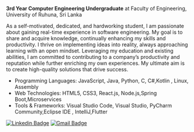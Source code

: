 **3rd Year Computer Engineering Undergraduate** at Faculty of Engineering, University of Ruhuna, Sri Lanka

As a self-motivated, dedicated, and hardworking student, I am passionate about gaining real-time experience in software engineering. My goal is to share and acquire knowledge, continually enhancing my skills and productivity. I thrive on implementing ideas into reality, always approaching learning with an open mindset. Leveraging my education and existing abilities, I am committed to contributing to a company’s productivity and reputation while further enriching my own experiences. My ultimate aim is to create high-quality solutions that drive success.

- Programming Languages: JavaScript, Java, Python, C, C#,Kotlin , Linux, Assembly 
- Web Technologies: HTML5, CSS3, React.js, Node.js,Spring Boot,Microservices
- Tools & Frameworks: Visual Studio Code, Visual Studio, PyCharm Community,Eclipse IDE , IntelliJ,Flutter 


[![Linkedin Badge](https://img.shields.io/badge/-Ishan_Umayangana-0077B5?style=flat-square&logo=Linkedin&logoColor=white&link=https://www.linkedin.com/in/ishan-umayangana/)](https://linkedin.com/in/ishan-umayangana/)
[![Gmail Badge](https://img.shields.io/badge/-ishanumayangana111@gmail.com-0077B5?style=flat-square&logo=Gmail&logoColor=white&link=mailto:ishanumayangana111@gmail.com)](mailto:ishanumayangana111@gmail.com)

